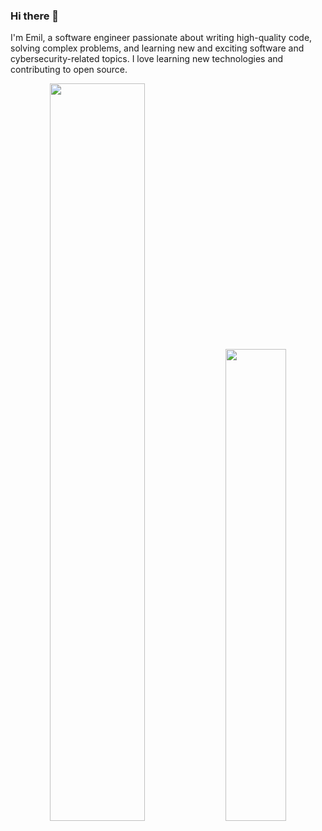 ### Hi there 👋

I'm Emil, a software engineer passionate about writing high-quality code, solving complex problems, and learning new and exciting software and cybersecurity-related topics. I love learning new technologies and contributing to open source.

<p align="center">
  <img width="55%" src="https://github-readme-stats.vercel.app/api?username=Emilprivate&show_icons=true&theme=radical" />
  <img width="44%" src="https://github-readme-stats.vercel.app/api/top-langs/?username=Emilprivate&layout=compact&theme=radical" />
</p>
